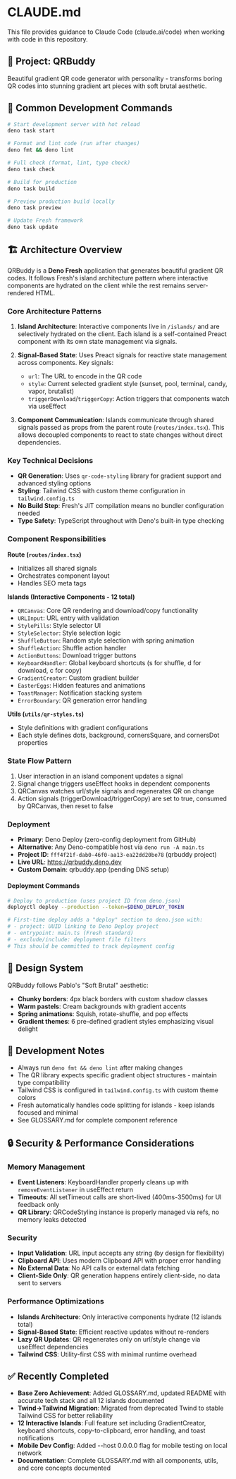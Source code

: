 # CLAUDE.md

This file provides guidance to Claude Code (claude.ai/code) when working with
code in this repository.

## 🎯 Project: QRBuddy

Beautiful gradient QR code generator with personality - transforms boring QR
codes into stunning gradient art pieces with soft brutal aesthetic.

## 🚀 Common Development Commands

```bash
# Start development server with hot reload
deno task start

# Format and lint code (run after changes)
deno fmt && deno lint

# Full check (format, lint, type check)
deno task check

# Build for production
deno task build

# Preview production build locally
deno task preview

# Update Fresh framework
deno task update
```

## 🏗 Architecture Overview

QRBuddy is a **Deno Fresh** application that generates beautiful gradient QR
codes. It follows Fresh's island architecture pattern where interactive
components are hydrated on the client while the rest remains server-rendered
HTML.

### Core Architecture Patterns

1. **Island Architecture**: Interactive components live in `/islands/` and are
   selectively hydrated on the client. Each island is a self-contained Preact
   component with its own state management via signals.

2. **Signal-Based State**: Uses Preact signals for reactive state management
   across components. Key signals:
   - `url`: The URL to encode in the QR code
   - `style`: Current selected gradient style (sunset, pool, terminal, candy,
     vapor, brutalist)
   - `triggerDownload`/`triggerCopy`: Action triggers that components watch via
     useEffect

3. **Component Communication**: Islands communicate through shared signals
   passed as props from the parent route (`routes/index.tsx`). This allows
   decoupled components to react to state changes without direct dependencies.

### Key Technical Decisions

- **QR Generation**: Uses `qr-code-styling` library for gradient support and
  advanced styling options
- **Styling**: Tailwind CSS with custom theme configuration in
  `tailwind.config.ts`
- **No Build Step**: Fresh's JIT compilation means no bundler configuration
  needed
- **Type Safety**: TypeScript throughout with Deno's built-in type checking

### Component Responsibilities

**Route (`routes/index.tsx`)**

- Initializes all shared signals
- Orchestrates component layout
- Handles SEO meta tags

**Islands (Interactive Components - 12 total)**

- `QRCanvas`: Core QR rendering and download/copy functionality
- `URLInput`: URL entry with validation
- `StylePills`: Style selector UI
- `StyleSelector`: Style selection logic
- `ShuffleButton`: Random style selection with spring animation
- `ShuffleAction`: Shuffle action handler
- `ActionButtons`: Download trigger buttons
- `KeyboardHandler`: Global keyboard shortcuts (s for shuffle, d for download, c
  for copy)
- `GradientCreator`: Custom gradient builder
- `EasterEggs`: Hidden features and animations
- `ToastManager`: Notification stacking system
- `ErrorBoundary`: QR generation error handling

**Utils (`utils/qr-styles.ts`)**

- Style definitions with gradient configurations
- Each style defines dots, background, cornersSquare, and cornersDot properties

### State Flow Pattern

1. User interaction in an island component updates a signal
2. Signal change triggers useEffect hooks in dependent components
3. QRCanvas watches url/style signals and regenerates QR on change
4. Action signals (triggerDownload/triggerCopy) are set to true, consumed by
   QRCanvas, then reset to false

### Deployment

- **Primary**: Deno Deploy (zero-config deployment from GitHub)
- **Alternative**: Any Deno-compatible host via `deno run -A main.ts`
- **Project ID**: `fff4f21f-dab0-46f0-aa13-ea22dd20be78` (qrbuddy project)
- **Live URL**: https://qrbuddy.deno.dev
- **Custom Domain**: qrbuddy.app (pending DNS setup)

#### Deployment Commands

```bash
# Deploy to production (uses project ID from deno.json)
deployctl deploy --production --token=$DENO_DEPLOY_TOKEN

# First-time deploy adds a "deploy" section to deno.json with:
# - project: UUID linking to Deno Deploy project
# - entrypoint: main.ts (Fresh standard)
# - exclude/include: deployment file filters
# This should be committed to track deployment config
```

## 🎨 Design System

QRBuddy follows Pablo's "Soft Brutal" aesthetic:

- **Chunky borders**: 4px black borders with custom shadow classes
- **Warm pastels**: Cream backgrounds with gradient accents
- **Spring animations**: Squish, rotate-shuffle, and pop effects
- **Gradient themes**: 6 pre-defined gradient styles emphasizing visual delight

## 📝 Development Notes

- Always run `deno fmt && deno lint` after making changes
- The QR library expects specific gradient object structures - maintain type
  compatibility
- Tailwind CSS is configured in `tailwind.config.ts` with custom theme colors
- Fresh automatically handles code splitting for islands - keep islands focused
  and minimal
- See GLOSSARY.md for complete component reference

## 🔒 Security & Performance Considerations

### Memory Management

- **Event Listeners**: KeyboardHandler properly cleans up with
  `removeEventListener` in useEffect return
- **Timeouts**: All setTimeout calls are short-lived (400ms-3500ms) for UI
  feedback only
- **QR Library**: QRCodeStyling instance is properly managed via refs, no memory
  leaks detected

### Security

- **Input Validation**: URL input accepts any string (by design for flexibility)
- **Clipboard API**: Uses modern Clipboard API with proper error handling
- **No External Data**: No API calls or external data fetching
- **Client-Side Only**: QR generation happens entirely client-side, no data sent
  to servers

### Performance Optimizations

- **Islands Architecture**: Only interactive components hydrate (12 islands
  total)
- **Signal-Based State**: Efficient reactive updates without re-renders
- **Lazy QR Updates**: QR regenerates only on url/style change via useEffect
  dependencies
- **Tailwind CSS**: Utility-first CSS with minimal runtime overhead

## ✅ Recently Completed

- **Base Zero Achievement**: Added GLOSSARY.md, updated README with accurate tech
  stack and all 12 islands documented
- **Twind→Tailwind Migration**: Migrated from deprecated Twind to stable Tailwind
  CSS for better reliability
- **12 Interactive Islands**: Full feature set including GradientCreator, keyboard
  shortcuts, copy-to-clipboard, error handling, and toast notifications
- **Mobile Dev Config**: Added --host 0.0.0.0 flag for mobile testing on local
  network
- **Documentation**: Complete GLOSSARY.md with all components, utils, and core
  concepts documented
